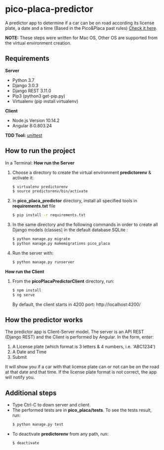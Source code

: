 # pico-placa-predictor
A predictor app to determine if a car can be on road according its license plate, a date and a time (Based in the Pico&amp;Placa past rules) [Check it here](https://ecuador.seguros123.com/todo-lo-que-debes-saber-del-famoso-pico-y-placa/).

**NOTE:** These steps were written for Mac OS, Other OS are supported from the virtual environment creation.

## Requirements
**Server** 
- Python 3.7
- Django 3.0.3
- Django REST 3.11.0
- Pip3 (python3 get-pip.py)
- Virtualenv (pip install virtualenv)

**Client** 
- Node.js Version 10.14.2
- Angular 8:0.803.24

**TDD Tool:** [unittest](https://docs.python.org/3/library/unittest.html#module-unittest)

## How to run the project

In a Terminal:
**How run the Server**
1. Choose a directory to create the virtual environment **predictorenv** & activate it:
	```sh
	$ virtualenv predictorenv
	$ source predictorenv/bin/activate
	```
2. In **pico_placa_predictor** directory, install all specified tools  in **requirements.txt** file
	```sh
	$ pip install -r requirements.txt
	```
3. In the same directory and the following commands in order to create all Django models (classes) in the default database SQLite :
	```sh
	$ python manage.py migrate
	$ python manage.py makemigrations pico_placa
	```
4. Run the server with:
	```sh
	$ python manage.py runserver
	```
**How run the Client**
 1. From the **picoPlacaPredictorClient** directory, run:
	```sh
	$ npm install
	$ ng serve 
	```
	By default, the client starts in 4200 port: http://localhost:4200/

## How the predictor works

The predictor app is Client-Server model. The server is an API REST (Django REST) and the Client is performed by Angular.
In the form, enter:
1. A License plate (which format is 3 letters & 4 numbers, i.e. 'ABC1234')
2. A Date and Time
3. Submit

It will show you if a car with that license plate can or not can be on the road at that date and that time. If the license plate format is not correct, the app will notify you.

## Additional steps
- Type Ctrl-C to down server and client. 
- The performed tests are in **pico_placa/tests**. To see the tests result, run: 
	```sh
	$ python manage.py test
	```
- To deactivate **predictorenv** from any path, run:
	```sh
	$ deactivate
	```
